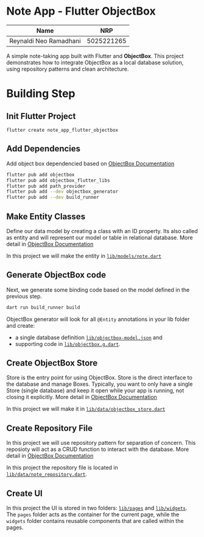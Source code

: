 # Note App - Flutter ObjectBox

| **Name**               | **NRP**    |
| ---------------------- | ---------- |
| Reynaldi Neo Ramadhani | 5025221265 |

A simple note-taking app built with Flutter and **ObjectBox**. This project demonstrates how to integrate ObjectBox as a local database solution, using repository patterns and clean architecture.

# Building Step

## Init Flutter Project

```
flutter create note_app_flutter_objectbox
```

## Add Dependencies

Add object box dependencied based on [ObjectBox Documentation](https://docs.objectbox.io/getting-started#add-objectbox-to-your-project)

```bash
flutter pub add objectbox
flutter pub add objectbox_flutter_libs
flutter pub add path_provider
flutter pub add --dev objectbox_generator
flutter pub add --dev build_runner
```

## Make Entity Classes

Define our data model by creating a class with an ID property. Its also called as entity and will represent our model or table in relational database. More detail in [ObjectBox Documentation](https://docs.objectbox.io/getting-started#define-entity-classes)

In this project we will make the entity in [`lib/models/note.dart`](lib/models/note.dart)

## Generate ObjectBox code

Next, we generate some binding code based on the model defined in the previous step.

```bash
dart run build_runner build
```

ObjectBox generator will look for all `@Entity` annotations in your lib folder and create:

-   a single database definition [`lib/objectbox-model.json`](lib/objectbox-model.json) and
-   supporting code in [`lib/objectbox.g.dart`](lib/objectbox.g.dart).

## Create ObjectBox Store

Store is the entry point for using ObjectBox. Store is the direct interface to the database and manage Boxes. Typically, you want to only have a single Store (single database) and keep it open while your app is running, not closing it explicitly. More detail in [ObjectBox Documentation](https://docs.objectbox.io/getting-started#create-a-store)

In this project we will make it in [`lib/data/objectbox_store.dart`](lib/data/objectbox_store.dart)

## Create Repository File

In this project we will use repository pattern for separation of concern. This reposioty will act as a CRUD function to interact with the database. More detail in [ObjectBox Documentation](https://docs.objectbox.io/getting-started#basic-box-operations)

In this project the repository file is located in [`lib/data/note_repository.dart`](lib/data/note_repository.dart).

## Create UI

In this project the UI is stored in two folders: [`lib/pages`](lib/pages/notes_page.dart) and [`lib/widgets`](lib/widgets/note_tile.dart). The `pages` folder acts as the container for the current page, while the `widgets` folder contains reusable components that are called within the pages.
